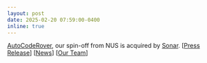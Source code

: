 ```yaml
---
layout: post
date: 2025-02-20 07:59:00-0400
inline: true
---
```


[AutoCodeRover](https://autocoderover.dev/), our spin-off from NUS is acquired by [Sonar](https://www.sonarsource.com/).
\[[Press Release](https://www.sonarsource.com/company/press-releases/sonar-acquires-autocoderover-to-supercharge-developers-with-ai-agents/)\]
\[[News](https://www.forbes.com/sites/janakirammsv/2025/02/24/sonar-bets-on-ai-code-automation-with-autocoderover-acquisition/)\]
\[[Our Team](https://www.linkedin.com/posts/abhik-roychoudhury-189352137_nus-ai-software-activity-7298718426628268033-Vni7?utm_source=share&utm_medium=member_desktop&rcm=ACoAACXRdzYBkMiwNG8ZPhq9BZLzha5ph6yH3E0)\]
